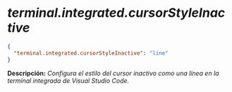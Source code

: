 <!-- Autor: Daniel Benjamin Perez Morales -->
<!-- GitHub: https://github.com/DanielBenjaminPerezMoralesDev13 -->
<!-- GitLab: https://gitlab.com/DanielBenjaminPerezMoralesDev13 -->
<!-- Correo electrónico: danielperezdev@proton.me -->

# ***terminal.integrated.cursorStyleInactive***

```json
{
  "terminal.integrated.cursorStyleInactive": "line"
}
```

**Descripción:** *Configura el estilo del cursor inactivo como una línea en la terminal integrada de Visual Studio Code.*

